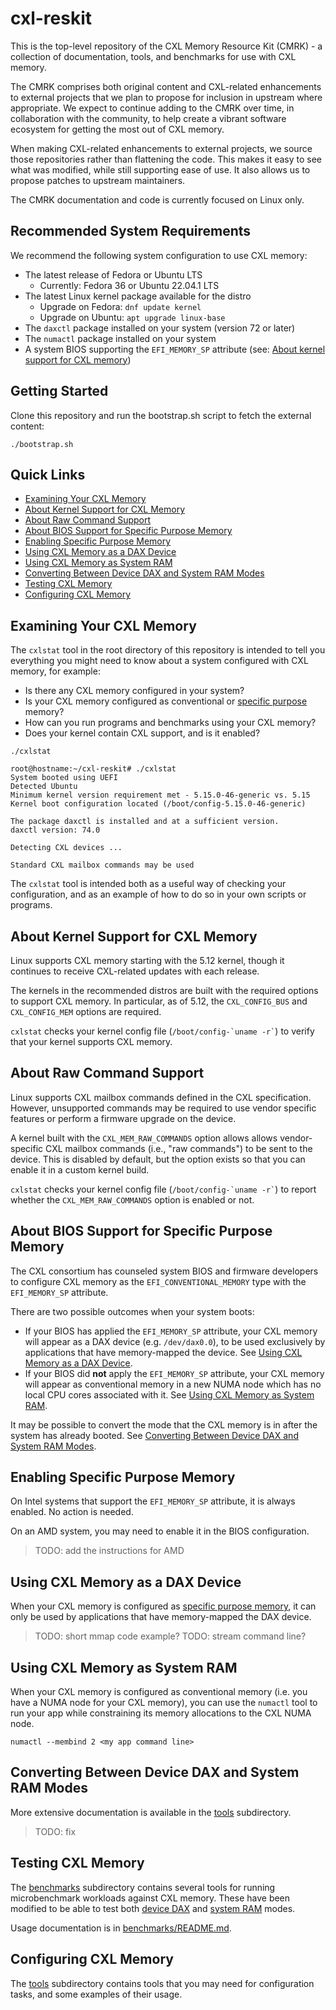 # cxl-reskit

This is the top-level repository of the CXL Memory Resource Kit (CMRK) - a collection of
documentation, tools, and benchmarks for use with CXL memory.

The CMRK comprises both original content and CXL-related enhancements to external projects
that we plan to propose for inclusion in upstream where appropriate.
We expect to continue adding to the CMRK over time, in collaboration with the community,
to help create a vibrant software ecosystem for getting the most out of CXL memory.

When making CXL-related enhancements to external projects, we source those repositories rather
than flattening the code.
This makes it easy to see what was modified, while still supporting ease of use.
It also allows us to propose patches to upstream maintainers.

The CMRK documentation and code is currently focused on Linux only.


## Recommended System Requirements

We recommend the following system configuration to use CXL memory:

- The latest release of Fedora or Ubuntu LTS
  - Currently: Fedora 36 or Ubuntu 22.04.1 LTS
- The latest Linux kernel package available for the distro
  - Upgrade on Fedora: `dnf update kernel`
  - Upgrade on Ubuntu: `apt upgrade linux-base`
- The `daxctl` package installed on your system (version 72 or later)
- The `numactl` package installed on your system
- A system BIOS supporting the `EFI_MEMORY_SP` attribute (see: [About kernel support for CXL memory](#about-kernel-support-for-cxl-memory))

## Getting Started

Clone this repository and run the bootstrap.sh script to fetch the external content:

```shell
./bootstrap.sh
```

## Quick Links

- [Examining Your CXL Memory](#examining-your-cxl-memory)
- [About Kernel Support for CXL Memory](#about-kernel-support-for-cxl-memory)
- [About Raw Command Support](#about-raw-command-support)
- [About BIOS Support for Specific Purpose Memory](#about-bios-support-for-specific-purpose-memory)
- [Enabling Specific Purpose Memory](#enabling-specific-purpose-memory)
- [Using CXL Memory as a DAX Device](#using-cxl-memory-as-a-dax-device)
- [Using CXL Memory as System RAM](#using-cxl-memory-as-system-ram)
- [Converting Between Device DAX and System RAM Modes](#converting-between-device-dax-and-system-ram-modes)
- [Testing CXL Memory](#testing-cxl-memory)
- [Configuring CXL Memory](#configuring-cxl-memory)

## Examining Your CXL Memory

The `cxlstat` tool in the root directory of this repository is intended to tell you everything you might need to know about a
system configured with CXL memory, for example:

- Is there any CXL memory configured in your system?
- Is your CXL memory configured as conventional or [specific purpose](#about-bios-support-for-specific-purpose-memory) memory?
- How can you run programs and benchmarks using your CXL memory?
- Does your kernel contain CXL support, and is it enabled?

```shell
./cxlstat
```

```text
root@hostname:~/cxl-reskit# ./cxlstat
System booted using UEFI
Detected Ubuntu
Minimum kernel version requirement met - 5.15.0-46-generic vs. 5.15
Kernel boot configuration located (/boot/config-5.15.0-46-generic)

The package daxctl is installed and at a sufficient version.
daxctl version: 74.0

Detecting CXL devices ...

Standard CXL mailbox commands may be used
```

The `cxlstat` tool is intended both as a useful way of checking your configuration, and as an example of how to
do so in your own scripts or programs.

## About Kernel Support for CXL Memory

Linux supports CXL memory starting with the 5.12 kernel, though it continues to receive
CXL-related updates with each release.

The kernels in the recommended distros are built with the required options to support CXL memory.
In particular, as of 5.12, the `CXL_CONFIG_BUS` and `CXL_CONFIG_MEM` options are required.

`cxlstat` checks your kernel config file (`` /boot/config-`uname -r` ``) to verify that your kernel
supports CXL memory.

## About Raw Command Support

Linux supports CXL mailbox commands defined in the CXL specification.
However, unsupported commands may be required to use vendor specific features or perform a firmware
upgrade on the device.

A kernel built with the `CXL_MEM_RAW_COMMANDS` option allows allows vendor-specific CXL mailbox commands
(i.e., "raw commands") to be sent to the device. This is disabled by default, but the option exists
so that you can enable it in a custom kernel build.

`cxlstat` checks your kernel config file (`` /boot/config-`uname -r` ``) to report whether the
`CXL_MEM_RAW_COMMANDS` option is enabled or not.

## About BIOS Support for Specific Purpose Memory

The CXL consortium has counseled system BIOS and firmware developers to configure CXL memory as the
`EFI_CONVENTIONAL_MEMORY` type with the `EFI_MEMORY_SP` attribute.

There are two possible outcomes when your system boots:

- If your BIOS has applied the `EFI_MEMORY_SP` attribute, your CXL memory will appear as a DAX
device (e.g. `/dev/dax0.0`), to be used exclusively by applications that have memory-mapped the
device. See [Using CXL Memory as a DAX Device](#using-cxl-memory-as-a-dax-device).
- If your BIOS did **not** apply the `EFI_MEMORY_SP` attribute, your CXL memory will appear as
conventional memory in a new NUMA node which has no local CPU cores associated with it. See
[Using CXL Memory as System RAM](#using-cxl-memory-as-system-ram).

It may be possible to convert the mode that the CXL memory is in after the system has already booted.
See [Converting Between Device DAX and System RAM Modes](#converting-between-device-dax-and-system-ram-modes).

## Enabling Specific Purpose Memory

On Intel systems that support the `EFI_MEMORY_SP` attribute, it is always enabled. No action is needed.

On an AMD system, you may need to enable it in the BIOS configuration.

> TODO: add the instructions for AMD

## Using CXL Memory as a DAX Device

When your CXL memory is configured as [specific purpose memory](#about-bios-support-for-specific-purpose-memory),
it can only be used by applications that have memory-mapped the DAX device.

> TODO: short mmap code example?
> TODO: stream command line?

## Using CXL Memory as System RAM

When your CXL memory is configured as conventional memory (i.e. you have a NUMA node for your CXL memory), you
can use the `numactl` tool to run your app while constraining its memory allocations to the CXL NUMA node.

```shell
numactl --membind 2 <my app command line>
```

## Converting Between Device DAX and System RAM Modes

More extensive documentation is available in the [tools](tools) subdirectory.

> TODO: fix

## Testing CXL Memory

The [benchmarks](benchmarks) subdirectory contains several tools for running microbenchmark workloads against
CXL memory. These have been modified to be able to test both [device DAX](#using-cxl-memory-as-a-dax-device)
and [system RAM](#using-cxl-memory-as-system-ram) modes.

Usage documentation is in [benchmarks/README.md](benchmarks/README.md).

## Configuring CXL Memory

The [tools](tools) subdirectory contains tools that you may need for configuration tasks, and some
examples of their usage.
